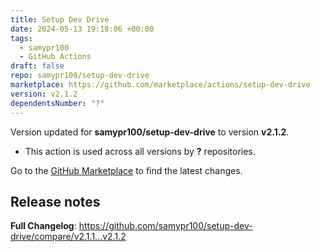 ```yaml
---
title: Setup Dev Drive
date: 2024-05-13 19:18:06 +00:00
tags:
  - samypr100
  - GitHub Actions
draft: false
repo: samypr100/setup-dev-drive
marketplace: https://github.com/marketplace/actions/setup-dev-drive
version: v2.1.2
dependentsNumber: "?"
---
```



Version updated for **samypr100/setup-dev-drive** to version **v2.1.2**.
- This action is used across all versions by **?** repositories.

Go to the [GitHub Marketplace](https://github.com/marketplace/actions/setup-dev-drive) to find the latest changes.

## Release notes

**Full Changelog**: https://github.com/samypr100/setup-dev-drive/compare/v2.1.1...v2.1.2
